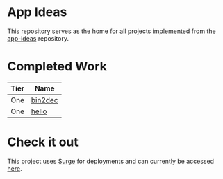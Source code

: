 # App Ideas

This repository serves as the home for all projects implemented from the [app-ideas](https://github.com/florinpop17/app-ideas) repository.

# Completed Work

| Tier | Name                          |
| ---- | ----------------------------- |
| One  | [bin2dec](/tier-one/bin2dec/) |
| One  | [hello](/tier-one/hello/)     |

# Check it out

This project uses [Surge](https://surge.sh/) for deployments and can currently be accessed [here](http://flowery-language.surge.sh).
